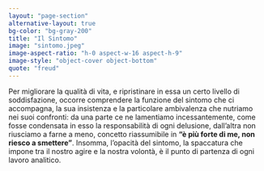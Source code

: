 ```yaml
---
layout: "page-section"
alternative-layout: true
bg-color: "bg-gray-200"
title: "Il Sintomo"
image: "sintomo.jpeg"
image-aspect-ratio: "h-0 aspect-w-16 aspect-h-9"
image-style: "object-cover object-bottom"
quote: "freud"
---
```


Per migliorare la qualità di vita, e ripristinare in essa un certo livello di soddisfazione, occorre comprendere la funzione del sintomo che ci accompagna, la sua insistenza e la particolare ambivalenza che nutriamo nei suoi confronti: da una parte ce ne lamentiamo incessantemente, come fosse condensata in esso la responsabilità di ogni delusione, dall’altra non riusciamo a farne a meno, concetto riassumibile in <strong class="font-bold">“è più forte di me, non riesco a smettere”</strong>. Insomma, l’opacità del sintomo, la spaccatura che impone tra il nostro agire e la nostra volontà, è il punto di partenza di ogni lavoro analitico.
